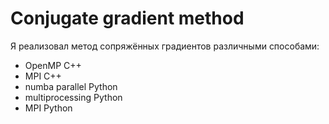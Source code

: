 # Сonjugate gradient method

Я реализовал метод сопряжённых градиентов различными способами:
- OpenMP C++
- MPI C++
- numba parallel Python
- multiprocessing Python
- MPI Python
